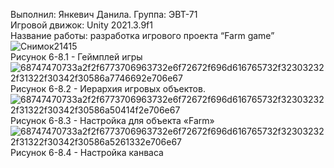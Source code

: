 Выполнил: Янкевич Данила. Группа: ЭВТ-71  
Игровой движок: Unity 2021.3.9f1  
Название работы: разработка игрового проекта “Farm game”  
![Снимок21415](https://user-images.githubusercontent.com/119736937/205518050-526e8b8a-514d-4b15-80e4-01ffa8a45dc4.PNG)  
Рисунок 6-8.1 - Геймплей игры  
![68747470733a2f2f6773706963732e6f72672f696d616765732f323032322f31322f30342f30586a7746692e706e67](https://user-images.githubusercontent.com/119736937/205518073-006baf56-3e24-4658-b47f-d8d4fed45240.png)  
Рисунок 6-8.2 - Иерархия игровых объектов.  
![68747470733a2f2f6773706963732e6f72672f696d616765732f323032322f31322f30342f30586a50414f2e706e67](https://user-images.githubusercontent.com/119736937/205518127-f75f3bd8-6eb5-4df5-a1a1-0773f54b630c.png)  
Рисунок 6-8.3 - Настройка для объекта «Farm»  
![68747470733a2f2f6773706963732e6f72672f696d616765732f323032322f31322f30342f30586a5261332e706e67](https://user-images.githubusercontent.com/119736937/205518175-b44adb73-8cc7-4ca6-a1c4-b79fb2c8c781.png)  
Рисунок 6-8.4 - Настройка канваса  




